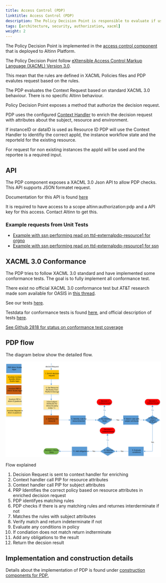 ```yaml
---
title: Access Control (PDP)
linktitle: Access Control (PDP)
description: The Policy Decision Point is responsible to evaluate if users and systems is authorized to perform the requested operation on a resource.
tags: [architecture, security, authorization, xacml]
weight: 2
---
```


The Policy Decision Point is implemented in the [access control component](../../../../authorization/architecture/accesscontrol/) that is deployed to Altinn Platform.

The Policy Decision Point follow [eXtensible Access Control Markup Language (XACML) Version 3.0](https://docs.oasis-open.org/xacml/3.0/xacml-3.0-core-spec-os-en.html). 

This mean that the rules are defined in XACML Policies files and PDP evalutes request based on the rules.

The PDP evaluates the Context Request based on standard XACML 3.0 behaviour. There is no specific Altinn behaviour.

Policy Decision Point exposes a method that authorize the decision request.

PDP uses the configured [Context Handler](../../architecture/accesscontrol/contexthandler/) to enrich the decision request with attributes about the subject, resource and environment. 

If instanceID or dataID is used as Resource ID PDP will use the Context Handler to identifiy the correct appId,
the instance workflow state and the reporteId for the existing resource.

For request for non existing instances the appId will be used and the reportee is a required input.

## API  

The PDP component exposes a XACML 3.0 Json API to allow PDP checks. This API supports JSON formatet request. 

Documentation for this API is found [here](/api/authorization/spec/#/Decision/post_authorize)

It is required to have access to a scope altinn:authorization:pdp and a API key for this access. Contact Altinn to get this. 

### Example requests from Unit Tests 

- [Example with ssn performing read on ttd-externalpdp-resource1 for orgno](https://github.com/Altinn/altinn-authorization/blob/main/test/IntegrationTests/Data/Xacml/3.0/ResourceRegistry/AltinnResourceRegistry0005Request.json)
- [Example with ssn performing read on ttd-externalpdp-resource1 for ssn](https://github.com/Altinn/altinn-authorization/blob/main/test/IntegrationTests/Data/Xacml/3.0/ResourceRegistry/AltinnResourceRegistry0006Request.json)


## XACML 3.0 Conformance

The PDP tries to follow XACML 3.0 standard and have implemented some conformance tests. The goal is to fully implement
all conformance test.

There exist no official XACML 3.0 conformance test but AT&T research made som available for OASIS in [this thread](https://lists.oasis-open.org/archives/xacml-comment/201404/msg00001.html).

See our tests [here](https://github.com/Altinn/altinn-authorization/blob/main/test/IntegrationTests/Xacml30ConformanceTests.cs). 

Testdata for conformance tests is found [here](https://github.com/Altinn/altinn-authorization/tree/main/test/IntegrationTests/Data/Xacml/3.0/ConformanceTests), and official description of tests [here](https://raw.githubusercontent.com/Altinn/altinn-studio/master/src/Altinn.Platform/Altinn.Platform.Authorization/IntegrationTests/Data/Xacml/3.0/ConformanceTests/ConformanceTests.html).

[See Github 2818 for status on conformance test coverage](https://github.com/Altinn/altinn-authorization/issues/1)



## PDP flow

The diagram below show the detailed flow.

![PDP flow](pdpflow.svg "PDP flow")

Flow explained

1. Decision Request is sent to context handler for enriching
2. Context handler call PIP for resource attributes
3. Context handler call PIP for subject attributes
4. PRP Identifies the correct policy based on resource attributes in enriched decision request
5. PDP identifyes matching rules
6. PDP checks if there is any matching rules and returnes interderminate if not
7. Matches the rules with subject attributes
8. Verify match and return indeterminate if not
9. Evaluate any conditions in policy
10. If condiation does not match return indterminate
11. Add any obligations to the result
12. Return the decsion result


## Implementation and construction details

Details about the implementation of PDP is found under
[construction components for PDP.](/authorization/architecture/accesscontrol#policy-decision-point---pdp)
